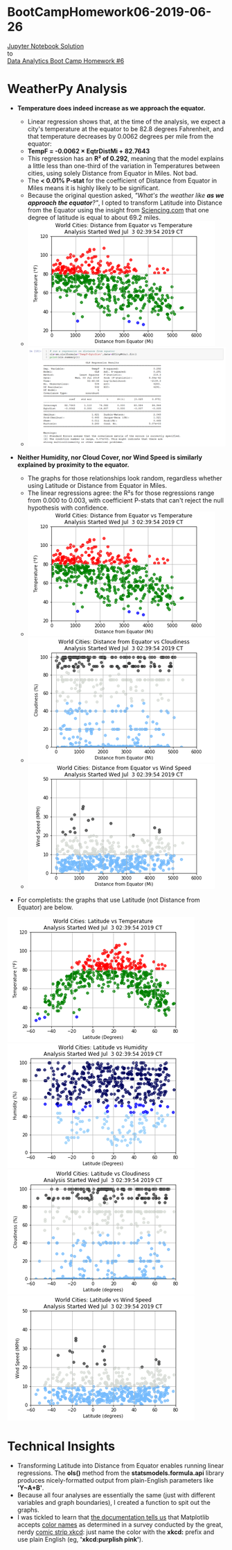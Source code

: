 # BootCampHomework06-2019-06-26

[Jupyter Notebook Solution](https://github.com/ekenigsberg/BootCampHomework06-2019-06-26/blob/master/WeatherPy.ipynb)<br/>
to<br/>
[Data Analytics Boot Camp Homework #6](https://github.com/the-Coding-Boot-Camp-at-UT/UTAMCB201904DATA3/tree/master/06-Python-APIs/Homework/Instructions)

# WeatherPy Analysis

* **Temperature does indeed increase as we approach the equator.** 
  * Linear regression shows that, at the time of the analysis, we expect a city's temperature at the equator to be 82.8 degrees Fahrenheit, and that temperature decreases by 0.0062 degrees per mile from the equator:
  * **TempF = -0.0062 × EqtrDistMi + 82.7643**
  * This regression has an **R² of 0.292**, meaning that the model explains a little less than one-third of the variation in Temperatures between cities, using solely Distance from Equator in Miles. Not bad.
  * The **< 0.01% P-stat** for the coefficient of Distance from Equator in Miles means it is highly likely to be significant.
  * Because the original question asked, _"What's the weather like **as we approach the equator**?"_, I opted to transform Latitude into Distance from the Equator using the insight from [Sciencing.com](http://bit.ly/latitudetomiles) that one degree of latitude is equal to about 69.2 miles.
  * ![Distance from Equator vs Temperature](https://github.com/ekenigsberg/BootCampHomework06-2019-06-26/blob/master/Dist%20vs%20Temp.png)
  * ![Distance from Equator vs Temperature Regression](https://github.com/ekenigsberg/BootCampHomework06-2019-06-26/blob/master/Dist%20vs%20Temp%20LinReg.png)

* **Neither Humidity, nor Cloud Cover, nor Wind Speed is similarly explained by proximity to the equator.**
  * The graphs for those relationships look random, regardless whether using Latitude or Distance from Equator in Miles.
  * The linear regressions agree: the R²s for those regressions range from 0.000 to 0.003, with coefficient P-stats that can't reject the null hypothesis with confidence.
  * ![Distance from Equator vs Humidity](https://github.com/ekenigsberg/BootCampHomework06-2019-06-26/blob/master/Dist%20vs%20Temp.png)
  * ![Distance from Equator vs Cloudiness](https://github.com/ekenigsberg/BootCampHomework06-2019-06-26/blob/master/Dist%20vs%20Cloud.png)
  * ![Distance from Equator vs Wind Speed](https://github.com/ekenigsberg/BootCampHomework06-2019-06-26/blob/master/Dist%20vs%20Wind.png)

*  For completists: the graphs that use Latitude (not Distance from Equator) are below.

![Latitude vs Temperature](https://github.com/ekenigsberg/BootCampHomework06-2019-06-26/blob/master/Lat%20vs%20Temp.png)
![Latitude vs Humidity](https://github.com/ekenigsberg/BootCampHomework06-2019-06-26/blob/master/Lat%20vs%20Hum.png)
![Latitude vs Cloudiness](https://github.com/ekenigsberg/BootCampHomework06-2019-06-26/blob/master/Lat%20vs%20Cloud.png)
![Latitude vs Wind Speed](https://github.com/ekenigsberg/BootCampHomework06-2019-06-26/blob/master/Lat%20vs%20Wind.png)

# Technical Insights

* Transforming Latitude into Distance from Equator enables running linear regressions. The **ols()** method from the **statsmodels.formula.api** library produces nicely-formatted output from plain-English parameters like **'Y~A+B'**.
* Because all four analyses are essentially the same (just with different variables and graph boundaries), I created a function to spit out the graphs.
* I was tickled to learn that [the documentation tells us](https://matplotlib.org/users/colors.html) that Matplotlib accepts [color names](https://matplotlib.org/users/colors.html) as determined in a survey conducted by the great, nerdy [comic strip xkcd](https://xkcd.com): just name the color with the **xkcd:** prefix and use plain English (eg, **'xkcd:purplish pink'**).
